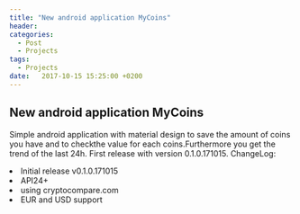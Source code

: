 ```yaml
---
title: "New android application MyCoins"
header:
categories:
  - Post
  - Projects
tags:
  - Projects
date:   2017-10-15 15:25:00 +0200
---
```


## New android application MyCoins

Simple android application with material design to save the amount of coins you have and to checkthe value for each coins.Furthermore you get the trend of the last 24h.
First release with version 0.1.0.171015.
ChangeLog:
<li>Initial release v0.1.0.171015</li>
<li>API24+</li>
<li>using cryptocompare.com</li>
<li>EUR and USD support</li>
